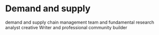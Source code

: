 # Demand and supply
 demand and supply chain management team and fundamental research analyst creative Writer and professional community builder
 